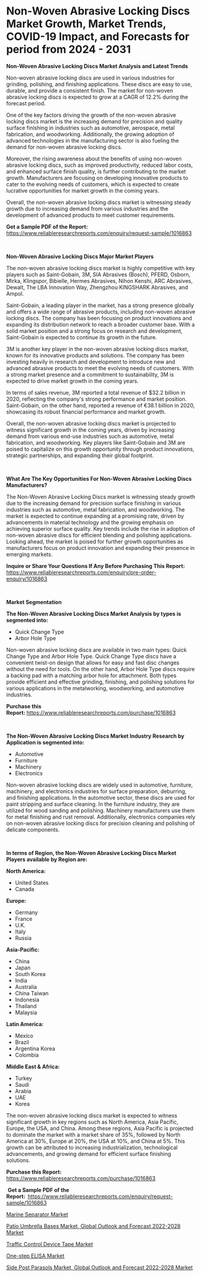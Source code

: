 <p><h1>Non-Woven Abrasive Locking Discs Market Growth, Market Trends, COVID-19 Impact, and Forecasts for period from 2024 - 2031</h1></p><p><strong>Non-Woven Abrasive Locking Discs Market Analysis and Latest Trends</strong></p>
<p><p>Non-woven abrasive locking discs are used in various industries for grinding, polishing, and finishing applications. These discs are easy to use, durable, and provide a consistent finish. The market for non-woven abrasive locking discs is expected to grow at a CAGR of 12.2% during the forecast period.</p><p>One of the key factors driving the growth of the non-woven abrasive locking discs market is the increasing demand for precision and quality surface finishing in industries such as automotive, aerospace, metal fabrication, and woodworking. Additionally, the growing adoption of advanced technologies in the manufacturing sector is also fueling the demand for non-woven abrasive locking discs.</p><p>Moreover, the rising awareness about the benefits of using non-woven abrasive locking discs, such as improved productivity, reduced labor costs, and enhanced surface finish quality, is further contributing to the market growth. Manufacturers are focusing on developing innovative products to cater to the evolving needs of customers, which is expected to create lucrative opportunities for market growth in the coming years.</p><p>Overall, the non-woven abrasive locking discs market is witnessing steady growth due to increasing demand from various industries and the development of advanced products to meet customer requirements.</p></p>
<p><strong>Get a Sample PDF of the Report:&nbsp;</strong> <a href="https://www.reliableresearchreports.com/enquiry/request-sample/1016863">https://www.reliableresearchreports.com/enquiry/request-sample/1016863</a></p>
<p>&nbsp;</p>
<p><strong>Non-Woven Abrasive Locking Discs Major Market Players</strong></p>
<p><p>The non-woven abrasive locking discs market is highly competitive with key players such as Saint-Gobain, 3M, SIA Abrasives (Bosch), PFERD, Osborn, Mirka, Klingspor, Bibielle, Hermes Abrasives, Nihon Kenshi, ARC Abrasives, Dewalt, The LBA Innovation Way, Zhengzhou KINGSHARK Abrasives, and Ampol.</p><p>Saint-Gobain, a leading player in the market, has a strong presence globally and offers a wide range of abrasive products, including non-woven abrasive locking discs. The company has been focusing on product innovations and expanding its distribution network to reach a broader customer base. With a solid market position and a strong focus on research and development, Saint-Gobain is expected to continue its growth in the future.</p><p>3M is another key player in the non-woven abrasive locking discs market, known for its innovative products and solutions. The company has been investing heavily in research and development to introduce new and advanced abrasive products to meet the evolving needs of customers. With a strong market presence and a commitment to sustainability, 3M is expected to drive market growth in the coming years.</p><p>In terms of sales revenue, 3M reported a total revenue of $32.2 billion in 2020, reflecting the company's strong performance and market position. Saint-Gobain, on the other hand, reported a revenue of €38.1 billion in 2020, showcasing its robust financial performance and market growth.</p><p>Overall, the non-woven abrasive locking discs market is projected to witness significant growth in the coming years, driven by increasing demand from various end-use industries such as automotive, metal fabrication, and woodworking. Key players like Saint-Gobain and 3M are poised to capitalize on this growth opportunity through product innovations, strategic partnerships, and expanding their global footprint.</p></p>
<p>&nbsp;</p>
<p><strong>What Are The Key Opportunities For Non-Woven Abrasive Locking Discs Manufacturers?</strong></p>
<p><p>The Non-Woven Abrasive Locking Discs market is witnessing steady growth due to the increasing demand for precision surface finishing in various industries such as automotive, metal fabrication, and woodworking. The market is expected to continue expanding at a promising rate, driven by advancements in material technology and the growing emphasis on achieving superior surface quality. Key trends include the rise in adoption of non-woven abrasive discs for efficient blending and polishing applications. Looking ahead, the market is poised for further growth opportunities as manufacturers focus on product innovation and expanding their presence in emerging markets.</p></p>
<p><strong>Inquire or Share Your Questions If Any Before Purchasing This Report:</strong> <a href="https://www.reliableresearchreports.com/enquiry/pre-order-enquiry/1016863">https://www.reliableresearchreports.com/enquiry/pre-order-enquiry/1016863</a></p>
<p>&nbsp;</p>
<p><strong>Market Segmentation</strong></p>
<p><strong>The Non-Woven Abrasive Locking Discs Market Analysis by types is segmented into:</strong></p>
<p><ul><li>Quick Change Type</li><li>Arbor Hole Type</li></ul></p>
<p><p>Non-woven abrasive locking discs are available in two main types: Quick Change Type and Arbor Hole Type. Quick Change Type discs have a convenient twist-on design that allows for easy and fast disc changes without the need for tools. On the other hand, Arbor Hole Type discs require a backing pad with a matching arbor hole for attachment. Both types provide efficient and effective grinding, finishing, and polishing solutions for various applications in the metalworking, woodworking, and automotive industries.</p></p>
<p><strong>Purchase this Report:&nbsp;</strong><a href="https://www.reliableresearchreports.com/purchase/1016863">https://www.reliableresearchreports.com/purchase/1016863</a></p>
<p>&nbsp;</p>
<p><strong>The Non-Woven Abrasive Locking Discs Market Industry Research by Application is segmented into:</strong></p>
<p><ul><li>Automotive</li><li>Furniture</li><li>Machinery</li><li>Electronics</li></ul></p>
<p><p>Non-woven abrasive locking discs are widely used in automotive, furniture, machinery, and electronics industries for surface preparation, deburring, and finishing applications. In the automotive sector, these discs are used for paint stripping and surface cleaning. In the furniture industry, they are utilized for wood sanding and polishing. Machinery manufacturers use them for metal finishing and rust removal. Additionally, electronics companies rely on non-woven abrasive locking discs for precision cleaning and polishing of delicate components.</p></p>
<p>&nbsp;</p>
<p><strong>In terms of Region, the Non-Woven Abrasive Locking Discs Market Players available by Region are:</strong></p>
<p>
    <p> <strong> North America: </strong>
        <ul>
            <li>United States</li>
            <li>Canada</li>
        </ul>
        </p> 
    <p> <strong> Europe: </strong>
        <ul>
            <li>Germany</li>
            <li>France</li>
            <li>U.K.</li>
            <li>Italy</li>
            <li>Russia</li>
        </ul>
        </p> 
    <p> <strong> Asia-Pacific: </strong>
        <ul>
            <li>China</li>
            <li>Japan</li>
            <li>South Korea</li>
            <li>India</li>
            <li>Australia</li>
            <li>China Taiwan</li>
            <li>Indonesia</li>
            <li>Thailand</li>
            <li>Malaysia</li>
        </ul>
        </p> 
    <p> <strong> Latin America: </strong>
        <ul>
            <li>Mexico</li>
            <li>Brazil</li>
            <li>Argentina Korea</li>
            <li>Colombia</li>
        </ul>
        </p> 
    <p> <strong> Middle East & Africa: </strong>
        <ul>
            <li>Turkey</li>
            <li>Saudi</li>
            <li>Arabia</li>
            <li>UAE</li>
            <li>Korea</li>
        </ul>
    </p>
    </p>
<p><p>The non-woven abrasive locking discs market is expected to witness significant growth in key regions such as North America, Asia Pacific, Europe, the USA, and China. Among these regions, Asia Pacific is projected to dominate the market with a market share of 35%, followed by North America at 30%, Europe at 20%, the USA at 10%, and China at 5%. This growth can be attributed to increasing industrialization, technological advancements, and growing demand for efficient surface finishing solutions.</p></p>
<p><strong>Purchase this Report: </strong><a href="https://www.reliableresearchreports.com/purchase/1016863">https://www.reliableresearchreports.com/purchase/1016863</a></p>
<p>&nbsp;<strong>Get a Sample PDF of the Report:&nbsp;&nbsp;</strong><a href="https://www.reliableresearchreports.com/enquiry/request-sample/1016863">https://www.reliableresearchreports.com/enquiry/request-sample/1016863</a></p>
<p><strong></strong></p>
<p><p><a href="https://medium.com/@marianmraz_72126/marine-separator-market-share-evolution-and-market-growth-trends-2024-2031-ceb00cebf071">Marine Separator Market</a></p><p><a href="https://github.com/timeliteaut/Market-Research-Report-List-1/blob/main/patio-umbrella-bases-market-global-outlook-and-forecast-2022-2028-market.md">Patio Umbrella Bases Market, Global Outlook and Forecast 2022-2028 Market</a></p><p><a href="https://issuu.com/reportprime-2/docs/traffic-control-device-tape-market-size-2030.pptx">Traffic Control Device Tape Market</a></p><p><a href="https://issuu.com/reportprime-2/docs/one-step-elisa-market-size-2030.pptx">One-step ELISA Market</a></p><p><a href="https://github.com/bobicer/Market-Research-Report-List-1/blob/main/side-post-parasols-market-global-outlook-and-forecast-2022-2028-market.md">Side Post Parasols Market, Global Outlook and Forecast 2022-2028 Market</a></p></p>